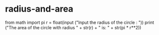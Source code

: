 # radius-and-area
from math import pi
r = float(input ("Input the radius of the circle : "))
print ("The area of the circle with radius " + str(r) + " is: " + str(pi * r**2))
